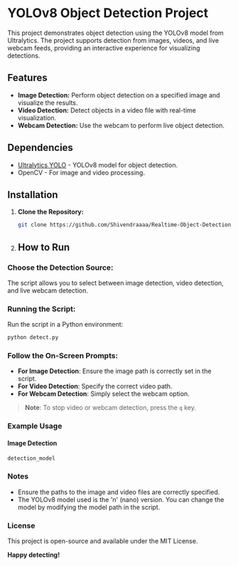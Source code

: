 # YOLOv8 Object Detection Project

This project demonstrates object detection using the YOLOv8 model from Ultralytics. The project supports detection from images, videos, and live webcam feeds, providing an interactive experience for visualizing detections.

## Features

- **Image Detection:** Perform object detection on a specified image and visualize the results.
- **Video Detection:** Detect objects in a video file with real-time visualization.
- **Webcam Detection:** Use the webcam to perform live object detection.

## Dependencies

- [Ultralytics YOLO](https://github.com/ultralytics/ultralytics) - YOLOv8 model for object detection.
- OpenCV - For image and video processing.

## Installation

1. **Clone the Repository:**
   ```bash
   git clone https://github.com/Shivendraaaa/Realtime-Object-Detection.git
   ```

2. ## How to Run

### Choose the Detection Source:
The script allows you to select between image detection, video detection, and live webcam detection.

### Running the Script:
Run the script in a Python environment:

```bash
python detect.py
```

### Follow the On-Screen Prompts:
- **For Image Detection**: Ensure the image path is correctly set in the script.
- **For Video Detection**: Specify the correct video path.
- **For Webcam Detection**: Simply select the webcam option.

> **Note**: To stop video or webcam detection, press the `q` key.

### Example Usage
#### Image Detection

```bash
detection_model
```

### Notes
- Ensure the paths to the image and video files are correctly specified.
- The YOLOv8 model used is the 'n' (nano) version. You can change the model by modifying the model path in the script.

### License
This project is open-source and available under the MIT License.

**Happy detecting!**
